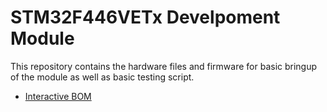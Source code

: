 # STM32F446VETx Develpoment Module

This repository contains the hardware files and firmware for basic bringup of the module as well as basic testing script.

- [Interactive BOM](https://pipipipi2002.github.io/stm32f446vetx-dev-module/hardware/STM32F446VE-Module/output/interactive_bom.html)
